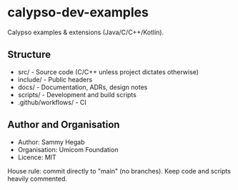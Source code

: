 ﻿# calypso-dev-examples

Calypso examples & extensions (Java/C/C++/Kotlin).

## Structure
- src/ - Source code (C/C++ unless project dictates otherwise)
- include/ - Public headers
- docs/ - Documentation, ADRs, design notes
- scripts/ - Development and build scripts
- .github/workflows/ - CI

## Author and Organisation
- Author: Sammy Hegab
- Organisation: Umicom Foundation
- Licence: MIT

House rule: commit directly to "main" (no branches). Keep code and scripts heavily commented.
